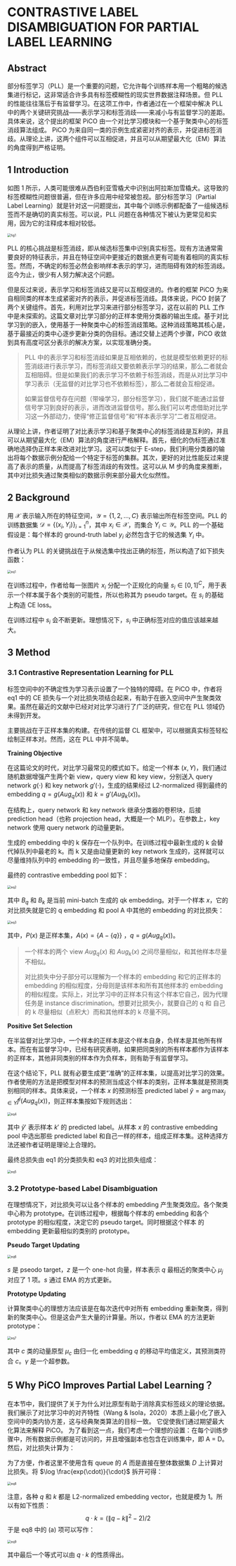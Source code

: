 # CONTRASTIVE LABEL DISAMBIGUATION FOR PARTIAL LABEL LEARNING

## Abstract

部分标签学习（PLL）是一个重要的问题，它允许每个训练样本用一个粗略的候选集进行标记，这非常适合许多具有标签模糊性的现实世界数据注释场景。但 PLL 的性能往往落后于有监督学习。在这项工作中，作者通过在一个框架中解决 PLL 中的两个关键研究挑战——表示学习和标签消歧——来减小与有监督学习的差距。具体来说，这个提出的框架 PiCO 由一个对比学习模块和一个基于聚类中心的标签消歧算法组成。 PiCO 为来自同一类的示例生成紧密对齐的表示，并促进标签消歧。从理论上讲，这两个组件可以互相促进，并且可以从期望最大化（EM）算法的角度得到严格证明。

## 1 Introduction

如图 1 所示，人类可能很难从西伯利亚雪橇犬中识别出阿拉斯加雪橇犬。这导致的标签模糊性问题很普遍，但在许多应用中经常被忽视。部分标签学习（Partial Label Learning）就是针对这一问题提出，其中每个训练示例都配备了一组候选标签而不是确切的真实标签。可以说，PLL 问题在各种情况下被认为更常见和实用，因为它的注释成本相对较低。

<img src="asset/fig1.png" alt="fig1" style="zoom:50%;" />

PLL 的核心挑战是标签消歧，即从候选标签集中识别真实标签。现有方法通常需要良好的特征表示，并且在特征空间中更接近的数据点更有可能有着相同的真实标签。然而，不确定的标签必然会影响样本表示的学习，进而阻碍有效的标签消歧。迄今为止，很少有人努力解决这个问题。

但是反过来说，表示学习和标签消歧又是可以互相促进的。作者的框架 PiCO 为来自相同类的样本生成紧密对齐的表示，并促进标签消歧。具体来说，PiCO 封装了两个关键组件。首先，利用对比学习来进行部分标签学习，这在以前的 PLL 工作中是未探索的。这篇文章对比学习部分的正样本使用分类器的输出生成。基于对比学习到的嵌入，使用基于一种聚类中心的标签消歧策略。这种消歧策略其核心是，基于最接近的类中心逐步更新分类的伪目标。通过交替上述两个步骤，PiCO 收敛到具有高度可区分表示的解决方案，以实现准确分类。

> PLL 中的表示学习和标签消歧如果是互相依赖的，也就是模型依赖更好的标签消歧进行表示学习，而标签消歧又要依赖表示学习的结果，那么二者就会互相阻碍。但是如果我们的表示学习不依赖于标签消歧，而是从对比学习中学习表示（无监督的对比学习也不依赖标签），那么二者就会互相促进。
>
> 如果监督信号存在问题（带噪学习，部分标签学习），我们就不能通过监督信号学习到良好的表示，进而改进监督信号。那么我们可以考虑借助对比学习这一外部动力，使得“修正监督信号”和“样本表示学习”二者互相促进。

从理论上讲，作者证明了对比表示学习和基于聚类中心的标签消歧是互利的，并且可以从期望最大化（EM）算法的角度进行严格解释。首先，细化的伪标签通过准确地选择伪正样本来改进对比学习。这可以类似于 E-step，我们利用分类器的输出将每个数据示例分配给一个特定于标签的集群。其次，更好的对比性能反过来提高了表示的质量，从而提高了标签消歧的有效性。这可以从 M 步的角度来推断，其中对比损失通过聚类相似的数据示例来部分最大化似然性。

## 2 Background

用 $\mathcal X$ 表示输入所在的特征空间，$\mathcal Y=\{1,2,...,C\}$ 表示输出所在标签空间。PLL 的训练数据集 $\mathcal D=\{(x_i,Y_i)\}^n_{i=1}$，其中 $x_i\in\mathcal X$，而集合 $Y_i\subset \mathcal Y$。PLL 的一个基础假设是：每个样本的 ground-truth label $y_i$ 必然包含于它的候选集 $Y_i$ 中。

作者认为 PLL 的关键挑战在于从候选集中找出正确的标签，所以构造了如下损失函数：

<img src="asset/eq1.png" alt="eq1" style="zoom:50%;" />

在训练过程中，作者给每一张图片 $x_i$ 分配一个正规化的向量 $s_i\in[0,1]^C$，用于表示一个样本属于各个类别的可能性，所以也称其为 pseudo target。在 $s_i$ 的基础上构造 CE loss。

在训练过程中 $s_i$ 会不断更新。理想情况下，$s_i$ 中正确标签对应的值应该越来越大。

## 3 Method

### 3.1 Contrastive Representation Learning for PLL

标签空间中的不确定性为学习表示设置了一个独特的障碍。在 PiCO 中，作者将 eq1 中的 CE 损失与一个对比损失项结合起来，有助于在嵌入空间中产生聚类效果。虽然在最近的文献中已经对对比学习进行了广泛的研究，但它在 PLL 领域仍未得到开发。

主要挑战在于正样本集的构建。在传统的监督 CL 框架中，可以根据真实标签轻松绘制正样本对。然而，这在 PLL 中并不简单。

**Training Objective**

在这篇论文的时代，对比学习最常见的模式如下。给定一个样本 $(x,Y)$，我们通过随机数据增强产生两个新 view，query view 和 key view，分别送入 query network $g(\cdot)$ 和 key network $g'(\cdot)$，生成的结果经过 L2-normalized 得到最终的 embedding $q=g(Aug_q(x))$ 和 $k=g'(Aug_k(x))$。

在结构上，query network 和 key network 继承分类器的卷积块，后接 prediction head（也称 projection head，大概是一个 MLP）。在参数上，key network 使用 query network 的动量更新。

生成的 embedding 中的 k 保存在一个队列中。在训练过程中最新生成的 k 会替代掉队列中最老的 k。而 k 又是由动量更新的 key network 生成的，这样就可以尽量维持队列中的 embedding 的一致性，并且尽量多地保存 embedding。

最终的 contrastive embedding pool 如下：

<img src="asset/eq2.png" alt="eq2" style="zoom:50%;" />

其中 $B_q$ 和 $B_k$ 是当前 mini-batch 生成的 qk embedding。对于一个样本 $x$，它的对比损失就是它的 q embedding 和 pool A 中其他的 embedding 的对比损失：

<img src="asset/eq3.png" alt="eq3" style="zoom:50%;" />

其中，$P(x)$ 是正样本集，$A(x) = \{A-\{q\}\}$ ，$q=g(Aug_q(x))$。

>一个样本的两个 view $Aug_q(x)$ 和 $Aug_k(x)$ 之间尽量相似，和其他样本尽量不相似。
>
>对比损失中分子部分可以理解为一个样本的 embedding 和它的正样本的 embedding 的相似程度，分母则是该样本和所有其他样本的 embedding 的相似程度。实际上，对比学习中的正样本只有这个样本它自己，因为代理任务是 instance discrimination。想要对比损失小，就要自己的 q 和 自己的 k 尽量相似（点积大）而和其他样本的 k 尽量不同。
>

**Positive Set Selection**

在半监督对比学习中，一个样本的正样本是这个样本自身，负样本是其他所有样本。而在有监督学习中，已经有研究表明，如果把同类别的所有样本都作为该样本的正样本，其他非同类别的样本作为负样本，则有助于有监督学习。

在这个结论下，PLL 就有必要生成更“准确”的正样本集，以提高对比学习的效果。作者使用的方法是把模型对样本的预测当成这个样本的类别，正样本集就是预测类别相同的样本。具体来说，一个样本 $x$ 的预测标签 predicted label $\tilde y = \arg\max_{j\in Y}f^j(Aug_q(x))$，则正样本集按如下规则选出：

<img src="asset/eq4.png" alt="eq4" style="zoom:50%;" />

其中 $\tilde y '$ 表示样本 $k'$ 的 predicted label。从样本 $x$ 的 contrastive embedding pool 中选出那些 predicted label 和自己一样的样本，组成正样本集。这种选择方法还被作者证明是理论上合理的。

最终总损失由 eq1 的分类损失和 eq3 的对比损失组成：

<img src="asset/eq5.png" alt="eq5" style="zoom:50%;" />

### 3.2 Prototype-based Label Disambiguation

在理想情况下，对比损失可以让各个样本的 embedding 产生聚类效应。各个聚类中心称为 prototype。在训练过程中，根据每个样本的 embedding 和各个prototype 的相似程度，决定它的 pseudo target。同时根据这个样本 的 embedding 更新最相似的类别的 prototype。

**Pseudo Target Updating**

<img src="asset/eq6.png" alt="eq6" style="zoom:50%;" />

$s$ 是 pseodo target，$z$ 是一个 one-hot 向量，样本表示 $q$ 最相近的聚类中心 $\mu_j$ 对应了 1 项。$s$ 通过 EMA 的方式更新。

**Prototype Updating**

计算聚类中心的理想方法应该是在每次迭代中对所有 embedding 重新聚类，得到新的聚类中心。但是这会产生大量的计算量。所以，作者以 EMA 的方法更新 prototype：

<img src="asset/eq7.png" alt="eq7" style="zoom:50%;" />

其中 $c$ 类的动量原型 $μ_c$ 由归一化 embedding $q$ 的移动平均值定义，其预测类符合 $c$。$γ$ 是一个超参数。

## 5 Why PiCO Improves Partial Label Learning？

在本节中，我们提供了关于为什么对比原型有助于消除真实标签歧义的理论依据。 我们展示了对比学习中的对齐特性（Wang & Isola，2020）本质上最小化了嵌入空间中的类内协方差，这与经典聚类算法的目标一致。 它促使我们通过期望最大化算法来解释 PiCO。 为了看到这一点，我们考虑一个理想的设置：在每个训练步骤中，所有数据示例都是可访问的，并且增强副本也包含在训练集中，即 A = D。然后，对比损失计算为：

为了方便，作者这里不使用含有 queue 的 $A$ 而是直接在整体数据集 $D$ 上计算对比损失。将 $\log \frac{exp(\cdot)}{\cdot}$ 拆开可得：

<img src="asset/eq8.png" alt="eq8" style="zoom:50%;" />

注意，各种 $q$ 和 $k$ 都是 L2-normalized embedding vector，也就是模为 1。所以有如下性质：
$$
q\cdot k = (\|q-k\|^2-2)/2
$$
于是 eq8 中的 (a) 项可以写作：

<img src="asset/eq9.png" alt="eq9" style="zoom:50%;" />

其中最后一个等式可以由 $q\cdot k$ 的性质得出。













